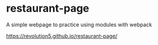 # restaurant-page
A simple webpage to practice using modules with webpack

https://revolution5.github.io/restaurant-page/
